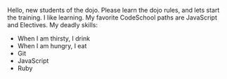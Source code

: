 Hello, new students of the dojo. Please learn the dojo rules, and lets start the training.
I like learning. My favorite CodeSchool paths are JavaScript and Electives.
My deadly skills:
* When I am thirsty, I drink
* When I am hungry, I eat 
* Git
* JavaScript
* Ruby
